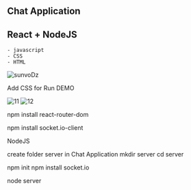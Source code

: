 ## Chat Application 

## React + NodeJS

```
- javascript
- CSS
- HTML
```
![sunvoDz](https://user-images.githubusercontent.com/42707869/70858182-5a789f80-1f2f-11ea-8b43-466b22f1e674.gif)

Add CSS for Run DEMO

![11](https://user-images.githubusercontent.com/42707869/70858464-0d97c780-1f35-11ea-96e6-d0565ce596fd.PNG)
![12](https://user-images.githubusercontent.com/42707869/70858489-9d3d7600-1f35-11ea-83b0-ccb4b02b16f2.PNG)

npm install react-router-dom

npm install socket.io-client


NodeJS

create folder server in Chat Application 
mkdir server
cd server

npm init
npm install socket.io

node server
